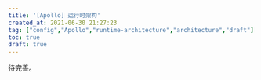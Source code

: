 ```yaml
---
title: '[Apollo] 运行时架构'
created_at: 2021-06-30 21:27:23
tag: ["config","Apollo","runtime-architecture","architecture","draft"]
toc: true
draft: true
---
```


待完善。
